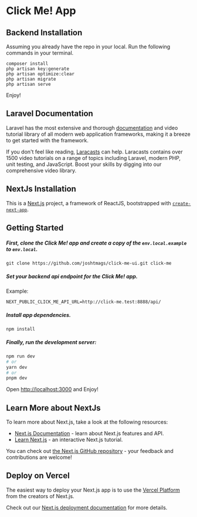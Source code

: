 # Click Me! App

## Backend Installation
Assuming you already have the repo in your local.
Run the following commands in your terminal.
```
composer install
php artisan key:generate
php artisan optimize:clear
php artisan migrate
php artisan serve
```

Enjoy!

## Laravel Documentation

Laravel has the most extensive and thorough [documentation](https://laravel.com/docs) and video tutorial library of all modern web application frameworks, making it a breeze to get started with the framework.

If you don't feel like reading, [Laracasts](https://laracasts.com) can help. Laracasts contains over 1500 video tutorials on a range of topics including Laravel, modern PHP, unit testing, and JavaScript. Boost your skills by digging into our comprehensive video library.

## NextJs Installation

This is a [Next.js](https://nextjs.org/) project, a framework of ReactJS, bootstrapped with [`create-next-app`](https://github.com/vercel/next.js/tree/canary/packages/create-next-app).

## Getting Started

##### First, clone the Click Me! app and create a copy of the `env.local.example` to `env.local`.

```
git clone https://github.com/joshtmags/click-me-ui.git click-me
```

##### Set your backend api endpoint for the Click Me! app.

Example:

```
NEXT_PUBLIC_CLICK_ME_API_URL=http://click-me.test:8888/api/
```

##### Install app dependencies.

```
npm install
```

##### Finally, run the development server:
```bash
npm run dev
# or
yarn dev
# or
pnpm dev
```

Open [http://localhost:3000](http://localhost:3000) and Enjoy!

## Learn More about NextJs

To learn more about Next.js, take a look at the following resources:

- [Next.js Documentation](https://nextjs.org/docs) - learn about Next.js features and API.
- [Learn Next.js](https://nextjs.org/learn) - an interactive Next.js tutorial.

You can check out [the Next.js GitHub repository](https://github.com/vercel/next.js/) - your feedback and contributions are welcome!

## Deploy on Vercel

The easiest way to deploy your Next.js app is to use the [Vercel Platform](https://vercel.com/new?utm_medium=default-template&filter=next.js&utm_source=create-next-app&utm_campaign=create-next-app-readme) from the creators of Next.js.

Check out our [Next.js deployment documentation](https://nextjs.org/docs/deployment) for more details.
